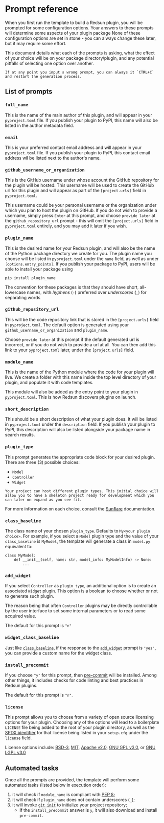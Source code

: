 # Prompt reference

When you first run the template to build a Redsun plugin, you will be prompted
for some configuration options. Your answers to these prompts will determine
some aspects of your plugin package None of these configuration options are set in stone - you
can always change these later, but it may require some effort.

This document details what each of the prompts is asking, what the effect
of your choice will be on your package directory/plugin, and any potential
pitfalls of selecting one option over another.

```{tip}
If at any point you input a wrong prompt, you can always it `CTRL+C`
and restart the generation process.
```

## List of prompts

### `full_name`

This is the name of the main author of this plugin, and will appear in your
`pyproject.toml` file. If you publish your plugin to PyPI, this name will also be listed
in the author metadata field.

### `email`

This is your preferred contact email address and will appear in your `pyproject.toml`
file. If you publish your plugin to PyPI, this contact email address wil be
listed next to the author's name.

### `github_username_or_organization`

This is the GitHub username under whose account the GitHub repository for the
plugin will be hosted. This username will be used to create the GitHub url
for this plugin and will appear as part of the `[project.urls]` field in `pyproject.toml`.

This username could be your personal username or the organization under which
you plan to host the plugin on GitHub. If you do not wish to provide a username,
simply press `Enter` at this prompt, and choose `provide later` at the
`github_repository_url` prompt - this will omit the `[project.urls]` field in `pyproject.toml`
entirely, and you may add it later if you wish.

### `plugin_name`

This is the desired name for your Redsun plugin, and will also be the name
of the Python package directory we create for you. The plugin name you choose
will be listed in `pyproject.toml` under the `name` field, as well as under
`[options.entry_points]`. If you publish your package to PyPI, users will be able
to install your package using

```{code-block} shell
pip install plugin_name
```

The convention for these packages is that they should have short, all-lowercase
names, with _hyphens_ (`-`) preferred over _underscores_ (`_`) for separating words.

### `github_repository_url`

This will be the code repository link that is stored in the `[project.urls]` field in
`pyproject.toml`. The default option is generated using your `github_username_or_organization` and `plugin_name`.

Choose `provide later` at this prompt if the default generated url is incorrect,
or if you do not wish to provide a url at all. You can then add this link to your
`pyproject.toml` later, under the `[project.urls]` field.

### `module_name`

This is the name of the Python module where the code for your plugin will live.
We create a folder with this name inside the top level directory of your plugin,
and populate it with code templates.

This module will also be added as the entry point to your plugin in `pyproject.toml`.
This is how Redsun discovers plugins on launch.

### `short_description`

This should be a short description of what your plugin does. It will be listed
in `pyproject.toml` under the `description` field. If you publish your plugin to PyPI,
this description will also be listed alongside your package name in search results.

### `plugin_type`

This prompt generates the appropriate code block for your desired plugin. There are three (3) possible choices:

- `Model`
- `Controller`
- `Widget`

```{note}
Your project can host different plugin types. This initial choice will allow you to have a skeleton project ready for development which you can later on expand as you see fit.
```

For more information on each choice, consult the [Sunflare] documentation.

### `class_baseline`

The class name of your chosen `plugin_type`. Defaults to `My<your plugin choice>`. For example, if you select a `Model` plugin type and
the value of your `class_baseline` is `MyModel`, the template will generate a class in `model.py` equivalent to:

```{code-block} python
class MyModel:
    def __init__(self, name: str, model_info: MyModelInfo) -> None:
        ...
```

### `add_widget`

If you select `Controller` as `plugin_type`, an additional option is to create an associated `Widget` plugin. This option is a boolean to choose whether or not to generate such plugin.

The reason being that often `Controller` plugins may be directly controllable by the user interface to set some internal parameters or to read some acquired value.

The default for this prompt is `"n"`

### `widget_class_baseline`

Just like [`class_baseline`](#class_baseline), if the response to the [`add_widget`](#add_widget) prompt is `"yes"`, you can provide a custom name for the widget class.

### `install_precommit`

If you choose `"y"` for this prompt, then [pre-commit](https://pre-commit.com/) will be installed.
Among other things, it includes checks for code linting and best practices in Redsun plugins.

The default for this prompt is `"n"`.

### `license`

This prompt allows you to choose from a variety of open source licensing options
for your plugin. Choosing any of the options will lead to a boilerplate `LICENSE`
file being added to the root of your plugin directory, as well as the [SPDX identifier](https://spdx.org/licenses/)
for that license being listed in your `setup.cfg` under the `license` field.

License options include: [BSD-3], [MIT], [Apache v2.0], [GNU GPL v3.0], or [GNU LGPL v3.0]

## Automated tasks

Once all the prompts are provided, the template will perform some automated tasks (listed below in execution order):

1. it will check if `module_name` is compliant with [PEP 8];
2. it will check if `plugin_name` does not contain underscores (`_`);
3. it will invoke [`git init`] to initialize your project repository;
   - if the `install_precommit` answer is `y`, it will also download and install `pre-commit`.

[mit]: http://opensource.org/licenses/MIT
[bsd-3]: http://opensource.org/licenses/BSD-3-Clause
[gnu gpl v3.0]: http://www.gnu.org/licenses/gpl-3.0.txt
[gnu lgpl v3.0]: http://www.gnu.org/licenses/lgpl-3.0.txt
[apache v2.0]: http://www.apache.org/licenses/LICENSE-2.0
[sunflare]: https://redsun-acquisition.github.io/sunflare/
[PEP 8]: https://peps.python.org/pep-0008/#package-and-module-names
[`git init`]: https://git-scm.com/docs/git-init